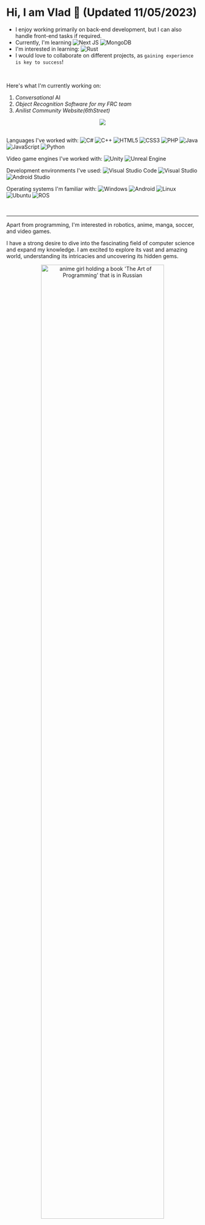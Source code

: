 <h1>Hi, I am Vlad 👋 (Updated 11/05/2023)</h1>

- I enjoy working primarily on back-end development, but I can also handle front-end tasks if required.
- Currently, I'm learning ![Next JS](https://img.shields.io/badge/Next-black?style=for-the-badge&logo=next.js&logoColor=white) ![MongoDB](https://img.shields.io/badge/MongoDB-%234ea94b.svg?style=for-the-badge&logo=mongodb&logoColor=white)
- I'm interested in learning: ![Rust](https://img.shields.io/badge/rust-%23000000.svg?style=for-the-badge&logo=rust&logoColor=white) 
- I would love to collaborate on different projects, as `gaining experience is key to success`!


<br>

Here's what I'm currently working on:
 1. _Conversational_ AI 
 2. _Object Recognition Software for my FRC team_ 
 3. _Anilist Community Website(6thStreet)_



<div align="center">
<img align="center" src="https://i.pinimg.com/originals/a6/b6/77/a6b6771978e26a37950c68ca96fb3e63.gif"></div>

<br>

Languages I've worked with:
![C#](https://img.shields.io/badge/c%23-%23239120.svg?style=for-the-badge&logo=c-sharp&logoColor=white)
![C++](https://img.shields.io/badge/c++-%2300599C.svg?style=for-the-badge&logo=c%2B%2B&logoColor=white)
![HTML5](https://img.shields.io/badge/html5-%23E34F26.svg?style=for-the-badge&logo=html5&logoColor=white)
![CSS3](https://img.shields.io/badge/css3-%231572B6.svg?style=for-the-badge&logo=css3&logoColor=white)
![PHP](https://img.shields.io/badge/php-%23777BB4.svg?style=for-the-badge&logo=php&logoColor=white)
![Java](https://img.shields.io/badge/java-%23ED8B00.svg?style=for-the-badge&logo=openjdk&logoColor=white)
![JavaScript](https://img.shields.io/badge/javascript-%23323330.svg?style=for-the-badge&logo=javascript&logoColor=%23F7DF1E)
![Python](https://img.shields.io/badge/python-3670A0?style=for-the-badge&logo=python&logoColor=ffdd54)

Video game engines I've worked with:
![Unity](https://img.shields.io/badge/unity-%23000000.svg?style=for-the-badge&logo=unity&logoColor=white)
![Unreal Engine](https://img.shields.io/badge/unrealengine-%23313131.svg?style=for-the-badge&logo=unrealengine&logoColor=white)

Development environments I've used:
![Visual Studio Code](https://img.shields.io/badge/Visual%20Studio%20Code-0078d7.svg?style=for-the-badge&logo=visual-studio-code&logoColor=white)
![Visual Studio](https://img.shields.io/badge/Visual%20Studio-5C2D91.svg?style=for-the-badge&logo=visual-studio&logoColor=white)
![Android Studio](https://img.shields.io/badge/Android%20Studio-3DDC84.svg?style=for-the-badge&logo=android-studio&logoColor=white)

Operating systems I'm familiar with:
![Windows](https://img.shields.io/badge/Windows-0078D6?style=for-the-badge&logo=windows&logoColor=white)
![Android](https://img.shields.io/badge/Android-3DDC84?style=for-the-badge&logo=android&logoColor=white)
![Linux](https://img.shields.io/badge/Linux-FCC624?style=for-the-badge&logo=linux&logoColor=black)
![Ubuntu](https://img.shields.io/badge/Ubuntu-E95420?style=for-the-badge&logo=ubuntu&logoColor=white)
![ROS](https://img.shields.io/badge/ros-%230A0FF9.svg?style=for-the-badge&logo=ros&logoColor=white)

<br>

<!--
![snake gif](https://github.com/ch1kim0n1/ch1kim0n1/blob/output/github-contribution-grid-snake.gif)
-->
---
<p> Apart from programming, I'm interested in 
  robotics, 
  anime, 
  manga, 
  soccer, 
  and video games.

I have a strong desire to dive into the fascinating field of computer science and expand my knowledge. I am excited to explore its vast and amazing world, understanding its intricacies and uncovering its hidden gems.</p>
<div align="center">
  <img align="center" style="width:80%" alt="anime girl holding a book 'The Art of Programming' that is in Russian" src="https://github.com/cat-milk/Anime-Girls-Holding-Programming-Books/blob/master/Algorithms/Rina_Tennoji_Holds_Russian_The_Art_Of_Computer_Programming.png?raw=true">
</div>
